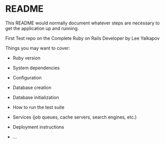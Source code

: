 # README

This README would normally document whatever steps are necessary to get the
application up and running.

First Test repo on the Complete Ruby on Rails Developer by Lee Yalkapov

Things you may want to cover:

* Ruby version

* System dependencies

* Configuration

* Database creation

* Database initialization

* How to run the test suite

* Services (job queues, cache servers, search engines, etc.)

* Deployment instructions

* ...

